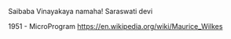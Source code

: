 Saibaba Vinayakaya namaha! Saraswati devi

1951 - MicroProgram https://en.wikipedia.org/wiki/Maurice_Wilkes
